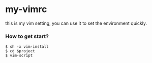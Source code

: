 # my-vimrc

this is my vim setting, you can use it to set the environment quickly.

### How to get start?
```
$ sh -x vim-install
$ cd $project
$ vim-script
```

